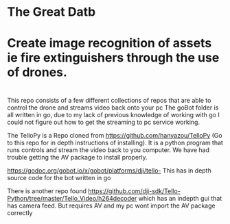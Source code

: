 # The Great Datb
# Create image recognition of assets ie fire extinguishers through the use of drones.
#
This repo consists of a few different collections of repos that are able to control the drone and streams video back onto your pc
The goBot folder is all written in go, due to my lack of previous knowledge of working with go I could not figure out how to get the streaming to pc service working. 

The TelloPy is a Repo cloned from https://github.com/hanyazou/TelloPy (Go to this repo for in depth instructions of installing). It is a python program that runs controls and stream the video back to you computer. We have had trouble getting the AV package to install properly.

https://godoc.org/gobot.io/x/gobot/platforms/dji/tello- This has in depth source code for the bot written in go 

There is another repo found https://github.com/dji-sdk/Tello-Python/tree/master/Tello_Video/h264decoder which has an indepth gui that has camera feed. But requires AV and my pc wont import the AV package correctly
